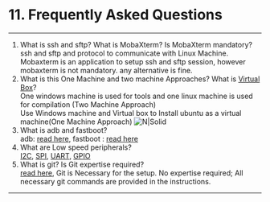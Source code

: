 # 11. Frequently Asked Questions

------------
   1. What is ssh and sftp? What is MobaXterm? Is MobaXterm mandatory?
      <br>ssh and sftp and protocol to communicate with Linux Machine. Mobaxterm is an application to setup ssh and sftp session, however mobaxterm is not mandatory. any alternative is fine.
   2. What is this One Machine and two machine Approaches? What is <a href="https://en.wikipedia.org/wiki/VirtualBox" target="_blank">Virtual Box</a>?
      <br>One windows machine is used for tools and one linux machine is used for compilation (Two Machine Approach)
      <br>Use Windows machine and Virtual box to Install ubuntu as a virtual machine(One Machine Approach)
![N|Solid](../pics/faq/faq-vm1.jpg)
   3. What is adb and fastboot?
      <br>adb: <a href="https://developer.android.com/studio/command-line/adb" target="_blank">read here</a>,  fastboot : <a href="https://www.androidcentral.com/android-z-what-fastboot" target="_blank">read here</a>
   4. What are Low speed peripherals?
      <br><a href="https://en.wikipedia.org/wiki/I%C2%B2C" target="_blank">I2C</a>, <a href="https://en.wikipedia.org/wiki/Serial_Peripheral_Interface" target="_blank">SPI</a>, <a href="https://en.wikipedia.org/wiki/Universal_asynchronous_receiver-transmitter" target="_blank">UART</a>, <a href="https://en.wikipedia.org/wiki/General-purpose_input/output" target="_blank">GPIO</a>
   5. What is git? Is Git expertise required?
      <br><a href="https://en.wikipedia.org/wiki/Git" target="_blank">read here</a>, Git is Necessary for the setup. No expertise required; All necessary git  commands are provided in the instructions.
      
------------